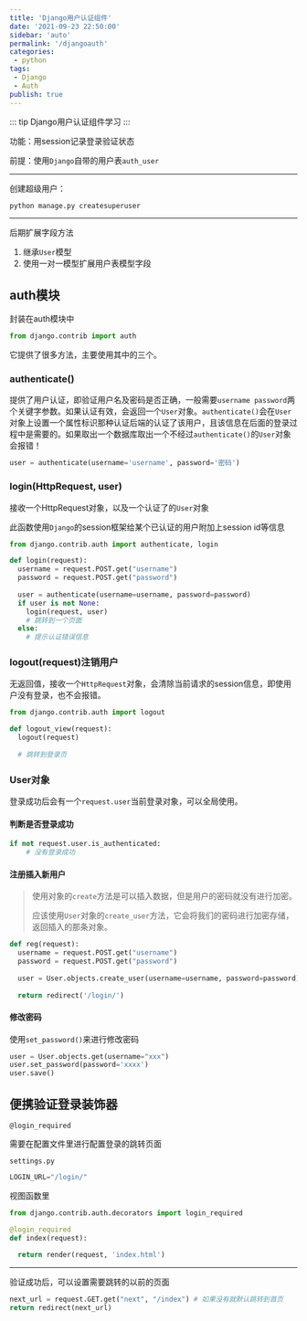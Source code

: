 ```yaml
---
title: 'Django用户认证组件'
date: '2021-09-23 22:50:00'
sidebar: 'auto'
permalink: '/djangoauth'
categories:
 - python
tags:
 - Django
 - Auth
publish: true
---
```




::: tip
Django用户认证组件学习
:::



功能：用session记录登录验证状态

前提：使用`Django`自带的用户表`auth_user`

---

创建超级用户：

```bash
python manage.py createsuperuser
```

---

后期扩展字段方法

1. 继承`User`模型
2. 使用一对一模型扩展用户表模型字段



## auth模块

封装在auth模块中

```python
from django.contrib import auth
```

它提供了很多方法，主要使用其中的三个。



### authenticate()

提供了用户认证，即验证用户名及密码是否正确，一般需要`username password`两个关键字参数。如果认证有效，会返回一个`User`对象。`authenticate()`会在`User`对象上设置一个属性标识那种认证后端的认证了该用户，且该信息在后面的登录过程中是需要的。如果取出一个数据库取出一个不经过`authenticate()`的`User`对象会报错！

```python
user = authenticate(username='username', password='密码')
```



### login(HttpRequest, user)

接收一个HttpRequest对象，以及一个认证了的`User`对象

此函数使用`Django`的session框架给某个已认证的用户附加上session id等信息

```python
from django.contrib.auth import authenticate, login

def login(request):
  username = request.POST.get("username")
  password = request.POST.get("password")
  
  user = authenticate(username=username, password=password)
  if user is not None:
    login(request, user)
    # 跳转到一个页面
  else:
    # 提示认证错误信息
```



### logout(request)注销用户

无返回值，接收一个`HttpRequest`对象，会清除当前请求的session信息，即使用户没有登录，也不会报错。

```python
from django.contrib.auth import logout

def logout_view(request):
  logout(request)
  
  # 跳转到登录页
```



### User对象

登录成功后会有一个`request.user`当前登录对象，可以全局使用。

#### 判断是否登录成功

```python
if not request.user.is_authenticated:
  	# 没有登录成功
```



#### 注册插入新用户

> 使用对象的`create`方法是可以插入数据，但是用户的密码就没有进行加密。
>
> 应该使用`User`对象的`create_user`方法，它会将我们的密码进行加密存储，返回插入的那条对象。

```python
def reg(request):
  username = request.POST.get("username")
  password = request.POST.get("password")
  
  user = User.objects.create_user(username=username, password=password)
  
  return redirect('/login/')
```



#### 修改密码

使用`set_password()`来进行修改密码

```python
user = User.objects.get(username="xxx")
user.set_password(password='xxxx')
user.save()
```



## 便携验证登录装饰器

`@login_required`

需要在配置文件里进行配置登录的跳转页面

`settings.py`

```python
LOGIN_URL="/login/"
```



视图函数里

```python
from django.contrib.auth.decorators import login_required

@login_required
def index(request):
  
  return render(request, 'index.html')
```

---

验证成功后，可以设置需要跳转的以前的页面

```python
next_url = request.GET.get("next", "/index") # 如果没有就默认跳转到首页
return redirect(next_url)
```

